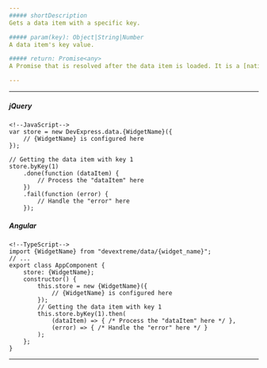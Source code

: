 ```yaml
---
##### shortDescription
Gets a data item with a specific key.

##### param(key): Object|String|Number
A data item's key value.

##### return: Promise<any>
A Promise that is resolved after the data item is loaded. It is a [native Promise](https://developer.mozilla.org/en-US/docs/Web/JavaScript/Reference/Global_Objects/Promise) or a [jQuery.Promise](https://api.jquery.com/Types/#Promise) when you use jQuery.

---
```

---
##### jQuery

    <!--JavaScript-->
    var store = new DevExpress.data.{WidgetName}({
        // {WidgetName} is configured here
    });

    // Getting the data item with key 1
    store.byKey(1)
        .done(function (dataItem) {
            // Process the "dataItem" here
        })
        .fail(function (error) {
            // Handle the "error" here
        });

##### Angular

    <!--TypeScript-->
    import {WidgetName} from "devextreme/data/{widget_name}";
    // ...
    export class AppComponent {
        store: {WidgetName};
        constructor() {
            this.store = new {WidgetName}({
                // {WidgetName} is configured here
            });
            // Getting the data item with key 1
            this.store.byKey(1).then(
                (dataItem) => { /* Process the "dataItem" here */ },
                (error) => { /* Handle the "error" here */ }
            );
        };
    }
    
---